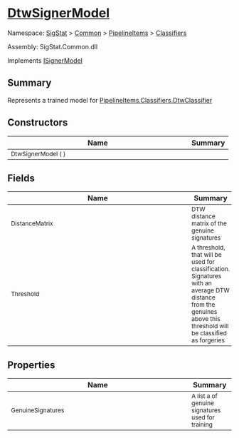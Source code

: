# [DtwSignerModel](./DtwSignerModel.md)

Namespace: [SigStat]() > [Common](./../../README.md) > [PipelineItems]() > [Classifiers](./README.md)

Assembly: SigStat.Common.dll

Implements [ISignerModel](./../../Pipeline/ISignerModel.md)

## Summary
Represents a trained model for [PipelineItems.Classifiers.DtwClassifier](https://github.com/hargitomi97/sigstat/blob/master/docs/md/SigStat/Common/PipelineItems/Classifiers/DtwClassifier.md)

## Constructors

| Name | Summary | 
| --- | --- | 
| <div style ="width:390px"><sub>DtwSignerModel (  )</sub></div>| <sub></sub></div>| <br>


## Fields

| Name | Summary | 
| --- | --- | 
| <div style ="width:390px"><sub>DistanceMatrix</sub></div>| <sub>DTW distance matrix of the genuine signatures</sub></div>| <br>
| <div style ="width:390px"><sub>Threshold</sub></div>| <sub>A threshold, that will be used for classification. Signatures with  an average DTW distance from the genuines above this threshold will  be classified as forgeries</sub></div>| <br>


## Properties

| Name | Summary | 
| --- | --- | 
| <div style ="width:390px"><sub>GenuineSignatures</sub></div>| <sub>A list a of genuine signatures used for training</sub></div>| <br>


